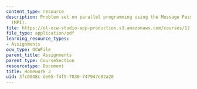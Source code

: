 ```yaml
---
content_type: resource
description: Problem set on parallel programming using the Message Passing Interface
  (MPI).
file: https://ol-ocw-studio-app-production.s3.amazonaws.com/courses/12-950-parallel-programming-for-multicore-machines-using-openmp-and-mpi-january-iap-2010/3fc0048cde65f4f97830747947e82a28_MIT12_950IAP10_hw3.pdf
file_type: application/pdf
learning_resource_types:
- Assignments
ocw_type: OCWFile
parent_title: Assignments
parent_type: CourseSection
resourcetype: Document
title: Homework 3
uid: 3fc0048c-de65-f4f9-7830-747947e82a28
---
```

